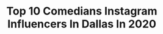 ---
title: Top 10 Comedians Instagram Influencers In Dallas In 2020
description: >-
  Find top comedians Instagram influencers in Dallas in 2020. Most popular hashtags: #comedy #dallas #coronavirus #blackexcellence.
platform: Instagram
profiles:
  - username: "princesstheceo"
    fullname: >-
      Princess Divine Pope
    location: "United States"
    followers: 8353
    engagement: 545
    commentsToLikes: 0.052875
    avatar: "https://scontent-lhr8-1.cdninstagram.com/v/t51.2885-19/s320x320/13712756_500786933445154_714461343_a.jpg?_nc_ht=scontent-lhr8-1.cdninstagram.com&_nc_ohc=HEar14JmEZwAX95IjeF&oh=2e5708574f60d421548e558cf0f2f4a4&oe=5EBCBE4F"
    verified: false
    hashtags: "#internationalwomensday, #yogi, #dallasnights, #makeup"
  - username: "iamrenaewithana"
    fullname: >-
      Renae Smith Trevino
    location: "United States"
    followers: 8987
    engagement: 584
    commentsToLikes: 0.043285
    avatar: "https://scontent-lhr8-1.cdninstagram.com/v/t51.2885-19/s320x320/19535192_118940288714212_8643273533150986240_a.jpg?_nc_ht=scontent-lhr8-1.cdninstagram.com&_nc_ohc=bBo3Z-rFY7QAX88xQrg&oh=66b799790414f58eeebb0ae38665c14c&oe=5EB9B96C"
    verified: false
    hashtags: "#wurstfest2019, #visitdallas, #goodwitch, #itsthemostwonderfultimeoftheyear"
  - username: "jeffshelley"
    fullname: >-
      Jeff Shelley
    location: "United States"
    followers: 111194
    engagement: 242
    commentsToLikes: 0.086249
    avatar: "https://scontent-lhr8-1.cdninstagram.com/v/t51.2885-19/s320x320/89828690_193767215261824_7260686671094480896_n.jpg?_nc_ht=scontent-lhr8-1.cdninstagram.com&_nc_ohc=2Lj1fikeub8AX9RYktt&oh=824f85f808f0691d99b1d7a7202e23e1&oe=5EB4DC45"
    verified: false
    hashtags: "#showwas, #standup, #gym, #rap"
  - username: "desmondmarie"
    fullname: >-
      Bye Quida! ♓️
    location: "United States"
    followers: 78188
    engagement: 535
    commentsToLikes: 0.027425
    avatar: "https://scontent-lhr8-1.cdninstagram.com/v/t51.2885-19/s320x320/90411412_2528206977442087_4258162604549079040_n.jpg?_nc_ht=scontent-lhr8-1.cdninstagram.com&_nc_ohc=jjxEG7SrE9kAX8yRsqd&oh=1139a308ab9e29e2e744319c232d495e&oe=5EB8DACD"
    verified: false
    hashtags: "#fatgirlfriday, #arilennox, #jcole, #luxegal"
  - username: "officially_shelby"
    fullname: >-
      Shelby - Cat Personality
    location: "United States"
    followers: 43066
    engagement: 368
    commentsToLikes: 0.040956
    avatar: "https://scontent-lht6-1.cdninstagram.com/v/t51.2885-19/s320x320/13183459_1779584905609546_965072846_a.jpg?_nc_ht=scontent-lht6-1.cdninstagram.com&_nc_ohc=euGSxQSHLmQAX9kp34x&oh=4463e687bc69309f2f45a2e1c0db4a26&oe=5EAAB350"
    verified: false
    hashtags: "#bachelornation, #netflixandchill, #mood, #dollypartonchallenge"
  - username: "funnyhelenhong"
    fullname: >-
      Helen Hong
    location: "United States"
    followers: 34879
    engagement: 108
    commentsToLikes: 0.045009
    avatar: "https://scontent-lhr8-1.cdninstagram.com/v/t51.2885-19/s320x320/87687857_495113841413733_57725249516470272_n.jpg?_nc_ht=scontent-lhr8-1.cdninstagram.com&_nc_ohc=uImjzq9glWUAX93iWTq&oh=155e9d4451334d99fcd088f2cbaa5d13&oe=5EBC66CB"
    verified: true
    hashtags: "#sexytime, #goodboy, #syncreticentertainment, #jackanddarcy"
  - username: "charmazing_1"
    fullname: >-
      Charmaine Christie-Primo
    location: "United States"
    followers: 2389
    engagement: 755
    commentsToLikes: 0.086644
    avatar: "https://scontent-ams4-1.cdninstagram.com/v/t51.2885-19/s320x320/40631372_2093578354235708_2437388348432580608_n.jpg?_nc_ht=scontent-ams4-1.cdninstagram.com&_nc_ohc=UwT93RTm19YAX9U8Si0&oh=2b0eb6e33ac77120b6374f7466c833b4&oe=5EB719F9"
    verified: false
    hashtags: "#funnygirls, #haha, #memegang, #blackexcellence"
  - username: "jayfromhouston"
    fullname: >-
      J A Y  F R O M  H O U S T O N
    location: "United States"
    followers: 221235
    engagement: 162
    commentsToLikes: 0.025319
    avatar: "https://scontent-lga3-1.cdninstagram.com/v/t51.2885-19/s320x320/92262441_534836864119909_6203735562176692224_n.jpg?_nc_ht=scontent-lga3-1.cdninstagram.com&_nc_ohc=gaGUNnvBeU0AX-Lr1TH&oh=fd2f589310eefc5187fc0793dd08e9df&oe=5EB4D8A6"
    verified: true
    hashtags: "#workharder, #selena, #tiktok, #scene"
  - username: "ts_magic"
    fullname: >-
      Tyler Sherwin
    location: "United States"
    followers: 63439
    engagement: 496
    commentsToLikes: 0.018299
    avatar: "https://scontent-lhr8-1.cdninstagram.com/v/t51.2885-19/s320x320/75523251_3388801777857612_5135854027778555904_n.jpg?_nc_ht=scontent-lhr8-1.cdninstagram.com&_nc_ohc=8qNyH5oK4kIAX8Czsqj&oh=5820d21afbd846489f9f8cddeca43a3d&oe=5EBC6D8B"
    verified: false
    hashtags: "#quarantine, #stayhome, #grinder, #cannabiscommunity"
  - username: "jaret2113"
    fullname: >-
      Jaret Reddick
    location: "United States"
    followers: 28737
    engagement: 189
    commentsToLikes: 0.023173
    avatar: "https://scontent-lhr8-1.cdninstagram.com/v/t51.2885-19/s150x150/84130324_877618859333904_4245047148816629760_n.jpg?_nc_ht=scontent-lhr8-1.cdninstagram.com&_nc_ohc=zcr2CnFG3aAAX_NdvIH&oh=64443a7367124c131ac0bb28abdc2088&oe=5EBA4AFA"
    verified: false
    hashtags: "#henrythe8th, #chuckecheese, #iglive, #alexabliss"
---
